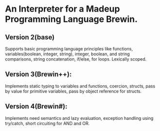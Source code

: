 # An Interpreter for a Madeup Programming Language Brewin.

## Version 2(base)
Supports basic programming language principles like functions, variables(boolean, integer, string), integer, boolean, and string comparisons, string concatenation, if/else, for loops. Lexically scoped.

## Version 3(Brewin++): 
Implements static typing to variables and functions, coercion, structs, pass by value for primitive variables, pass by object reference for structs.

## Version 4(Brewin#):
Implements need semantics and lazy evaluation, exception handling using try/catch, short circuiting for AND and OR. 